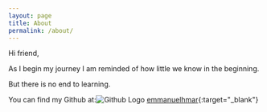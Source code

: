 ```yaml
---
layout: page
title: About
permalink: /about/
---
```


Hi friend,

As I begin my journey I am reminded of how little we know in the beginning.

But there is no end to learning.

You can find my Github at:![Github Logo](http://cdn.shopify.com/s/files/1/0051/4802/t/65/assets/favicon.ico) [emmanuelhmar](https://github.com/emmanuelhmar){:target="_blank"}
